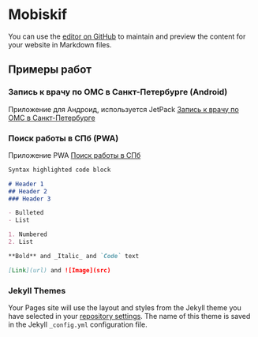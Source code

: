 # Mobiskif

You can use the [editor on GitHub](https://github.com/mobiskif/mobiskif.github.io/edit/master/README.md) to maintain and preview the content for your website in Markdown files.

## Примеры работ

### Запись к врачу по ОМС в Санкт-Петербурге (Android)
Приложение для Андроид, используется JetPack [Запись к врачу по ОМС в Санкт-Петербурге](http://mobiskif.github.io/Healthy_ANDROID) 

### Поиск работы в СПб (PWA)
Приложение PWA [Поиск работы в СПб](https://mobiskif.github.io/JobSpb_PWA) 

```markdown
Syntax highlighted code block

# Header 1
## Header 2
### Header 3

- Bulleted
- List

1. Numbered
2. List

**Bold** and _Italic_ and `Code` text

[Link](url) and ![Image](src)
```

### Jekyll Themes

Your Pages site will use the layout and styles from the Jekyll theme you have selected in your [repository settings](https://github.com/mobiskif/mobiskif.github.io/settings). The name of this theme is saved in the Jekyll `_config.yml` configuration file.
